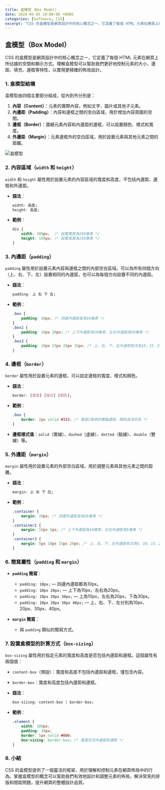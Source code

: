 ```yaml
---
title: 盒模型（Box Model）
date: 2024-05-05 19:00:00 +0800
categories: [Software, CSS]
excerpt: "CSS 的盒模型是網頁設計中的核心概念之一，它定義了每個 HTML 元素在網頁上所佔據的空間和顯示方式"
---
```


## 盒模型（Box Model）

CSS 的盒模型是網頁設計中的核心概念之一，它定義了每個 HTML 元素在網頁上所佔據的空間和顯示方式。理解盒模型可以幫助我們更好地控制元素的大小、邊距、填充、邊框等特性，以實現更精確的佈局設計。

### 1. 盒模型結構

盒模型由四個主要部分組成，從內到外分別是：

1. **內容（Content）**：元素的實際內容，例如文字、圖片或其他子元素。
2. **內邊距（Padding）**：內容和邊框之間的空白區域，用於增加內容周圍的空間。
3. **邊框（Border）**：圍繞元素內容和內邊距的邊框，可以設置顏色、樣式和寬度。
4. **外邊距（Margin）**：元素邊框外的空白區域，用於設置元素與其他元素之間的距離。

![盒模型](https://developer.mozilla.org/en-US/docs/Learn/CSS/Building_blocks/The_box_model/box-model.png)

### 2. 內容區域（`width` 和 `height`）

`width` 和 `height` 屬性用於設置元素的內容區域的寬度和高度，不包括內邊距、邊框和外邊距。

- **語法**：
  ```css
  width: 長度;
  height: 長度;
  ```
- **範例**：
  ```css
  div {
      width: 200px;  /* 設置寬度為200像素 */
      height: 150px; /* 設置高度為150像素 */
  }
  ```

### 3. 內邊距（`padding`）

`padding` 屬性用於設置元素內容與邊框之間的內部空白區域。可以為所有四個方向（上、右、下、左）設置相同的內邊距，也可以為每個方向設置不同的內邊距。

- **語法**：
  ```css
  padding: 上 右 下 左;
  ```
- **範例**：
  ```css
  .box {
      padding: 10px; /* 四邊內邊距皆為10像素 */
  }
  .box2 {
      padding: 10px 20px; /* 上下內邊距為10像素，左右內邊距為20像素 */
  }
  .box3 {
      padding: 10px 15px 20px 25px; /* 上、右、下、左內邊距依次為10、15、20、25像素 */
  }
  ```

### 4. 邊框（`border`）

`border` 屬性用於設置元素的邊框，可以設定邊框的寬度、樣式和顏色。

- **語法**：
  ```css
  border: [寬度] [樣式] [顏色];
  ```
- **範例**：
  ```css
  .box {
      border: 2px solid #333; /* 寬度2像素的實線邊框，顏色為深灰色 */
  }
  ```
- **邊框樣式值**：`solid`（實線）、`dashed`（虛線）、`dotted`（點線）、`double`（雙線）等。

### 5. 外邊距（`margin`）

`margin` 屬性用於設置元素的外部空白區域，用於調整元素與其他元素之間的距離。

- **語法**：
  ```css
  margin: 上 右 下 左;
  ```
- **範例**：
  ```css
  .container {
      margin: 20px; /* 四邊外邊距皆為20像素 */
  }
  .container2 {
      margin: 10px 5px; /* 上下外邊距為10像素，左右外邊距為5像素 */
  }
  .container3 {
      margin: 5px 10px 15px 20px; /* 上、右、下、左外邊距依次為5、10、15、20像素 */
  }
  ```

### 6. 簡寫屬性（`padding` 和 `margin`）

- **`padding` 簡寫**：
  - `padding: 10px;` — 四邊內邊距都為10px。
  - `padding: 10px 20px;` — 上下為10px，左右為20px。
  - `padding: 10px 20px 30px;` — 上為10px，左右為20px，下為30px。
  - `padding: 10px 20px 30px 40px;` — 上、右、下、左分別為10px、20px、30px、40px。
  
- **`margin` 簡寫**：
  - 與 `padding` 類似的簡寫方式。

### 7. 設置盒模型的計算方式（`box-sizing`）

`box-sizing` 屬性用於指定元素的寬度和高度是否包括內邊距和邊框。這個屬性有兩個值：

- `content-box`（預設）：寬度和高度不包括內邊距和邊框，僅包含內容。
- `border-box`：寬度和高度包括內邊距和邊框。

- **語法**：
  ```css
  box-sizing: content-box | border-box;
  ```
- **範例**：
  ```css
  .element {
      width: 300px;
      padding: 10px;
      border: 5px solid #000;
      box-sizing: border-box; /* 寬度包含內邊距和邊框 */
  }
  ```

### 8. 小結

CSS 的盒模型提供了一個靈活的框架，用於理解和控制元素在網頁佈局中的行為。掌握盒模型的概念可以幫助我們有效地設計和調整元素的佈局，解決常見的排版和間距問題，提升網頁的整體設計品質。
